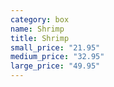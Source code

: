 ```yaml
---
category: box
name: Shrimp
title: Shrimp
small_price: "21.95"
medium_price: "32.95"
large_price: "49.95"
---
```

